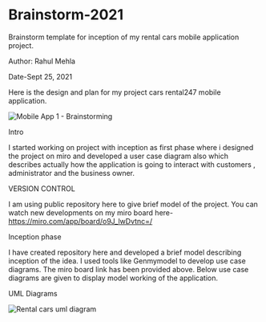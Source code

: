 # Brainstorm-2021
Brainstorm template for inception of my rental cars mobile application project.

Author: Rahul Mehla

Date-Sept 25, 2021

Here is the design and plan for my project cars rental247 mobile application.

![Mobile App 1 - Brainstorming](https://user-images.githubusercontent.com/25864801/134763616-d65a3269-bb4e-46c7-84f3-fce86cdd4841.jpg)


Intro

I started working on project with inception as first phase where i designed the project on miro and developed a user case diagram also
which describes actually how the application is going to interact with customers , administrator and the business owner.

VERSION CONTROL

I am using public repository here to give brief model of the project. You can watch new developments on my miro board here- https://miro.com/app/board/o9J_lwDvtnc=/

Inception phase

I have created repository here and developed a brief model describing inception of the idea. I used tools like Genmymodel to develop use case diagrams.
The miro board link has been provided above. Below use case diagrams are given to display model working of the application.

UML Diagrams

![Rental cars uml diagram](https://user-images.githubusercontent.com/25864801/134764531-b028d409-2fc9-43d8-887d-953858331294.jpeg)


